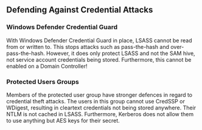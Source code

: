 ## Defending Against Credential Attacks

### Windows Defender Credential Guard

With Windows Defender Credential Guard in place, LSASS cannot be read from or written to. This stops attacks such as pass-the-hash and over-pass-the-hash. However, it does only protect LSASS and not the SAM hive, not service account credentials being stored. Furthermore, this cannot be enabled on a Domain Controller!

### Protected Users Groups

Members of the protected user group have stronger defences in regard to credential theft attacks. The users in this group cannot use CredSSP or WDigest, resulting in cleartext credentials not being stored anywhere. Their NTLM is not cached in LSASS. Furthermore, Kerberos does not allow them to use anything but AES keys for their secret.